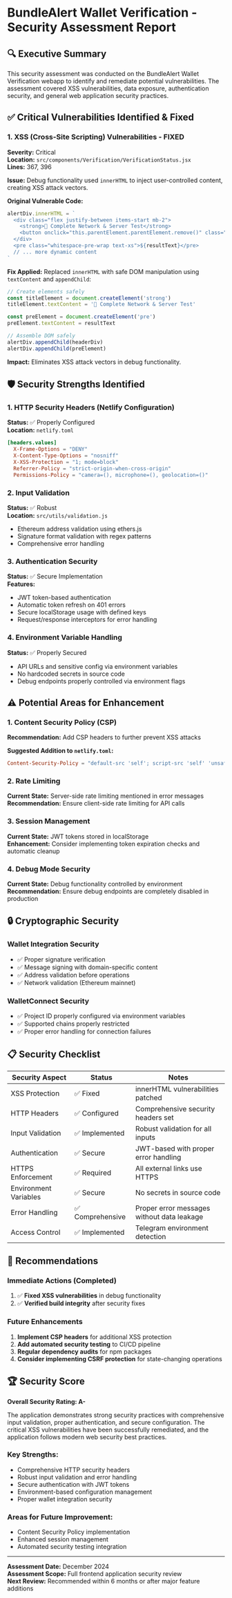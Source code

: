 # BundleAlert Wallet Verification - Security Assessment Report

## 🔍 Executive Summary

This security assessment was conducted on the BundleAlert Wallet Verification webapp to identify and remediate potential vulnerabilities. The assessment covered XSS vulnerabilities, data exposure, authentication security, and general web application security practices.

## ✅ Critical Vulnerabilities Identified & Fixed

### 1. XSS (Cross-Site Scripting) Vulnerabilities - **FIXED**

**Severity:** Critical  
**Location:** `src/components/Verification/VerificationStatus.jsx`  
**Lines:** 367, 396  

**Issue:** Debug functionality used `innerHTML` to inject user-controlled content, creating XSS attack vectors.

**Original Vulnerable Code:**
```javascript
alertDiv.innerHTML = `
  <div class="flex justify-between items-start mb-2">
    <strong>🔧 Complete Network & Server Test</strong>
    <button onclick="this.parentElement.parentElement.remove()" class="text-white hover:text-gray-300">&times;</button>
  </div>
  <pre class="whitespace-pre-wrap text-xs">${resultText}</pre>
  // ... more dynamic content
`
```

**Fix Applied:** Replaced `innerHTML` with safe DOM manipulation using `textContent` and `appendChild`:
```javascript
// Create elements safely
const titleElement = document.createElement('strong')
titleElement.textContent = '🔧 Complete Network & Server Test'

const preElement = document.createElement('pre')
preElement.textContent = resultText

// Assemble DOM safely
alertDiv.appendChild(headerDiv)
alertDiv.appendChild(preElement)
```

**Impact:** Eliminates XSS attack vectors in debug functionality.

## 🛡️ Security Strengths Identified

### 1. HTTP Security Headers (Netlify Configuration)
**Status:** ✅ Properly Configured  
**Location:** `netlify.toml`

```toml
[headers.values]
  X-Frame-Options = "DENY"
  X-Content-Type-Options = "nosniff"
  X-XSS-Protection = "1; mode=block"
  Referrer-Policy = "strict-origin-when-cross-origin"
  Permissions-Policy = "camera=(), microphone=(), geolocation=()"
```

### 2. Input Validation
**Status:** ✅ Robust  
**Location:** `src/utils/validation.js`

- Ethereum address validation using ethers.js
- Signature format validation with regex patterns
- Comprehensive error handling

### 3. Authentication Security
**Status:** ✅ Secure Implementation  
**Features:**
- JWT token-based authentication
- Automatic token refresh on 401 errors
- Secure localStorage usage with defined keys
- Request/response interceptors for error handling

### 4. Environment Variable Handling
**Status:** ✅ Properly Secured  
- API URLs and sensitive config via environment variables
- No hardcoded secrets in source code
- Debug endpoints properly controlled via environment flags

## ⚠️ Potential Areas for Enhancement

### 1. Content Security Policy (CSP)
**Recommendation:** Add CSP headers to further prevent XSS attacks

**Suggested Addition to `netlify.toml`:**
```toml
Content-Security-Policy = "default-src 'self'; script-src 'self' 'unsafe-eval'; style-src 'self' 'unsafe-inline'; img-src 'self' data: https:; connect-src 'self' https://bundlealertstream.replit.app https://eth.llamarpc.com wss:; frame-ancestors 'none';"
```

### 2. Rate Limiting
**Current State:** Server-side rate limiting mentioned in error messages  
**Recommendation:** Ensure client-side rate limiting for API calls

### 3. Session Management
**Current State:** JWT tokens stored in localStorage  
**Enhancement:** Consider implementing token expiration checks and automatic cleanup

### 4. Debug Mode Security
**Current State:** Debug functionality controlled by environment  
**Recommendation:** Ensure debug endpoints are completely disabled in production

## 🔒 Cryptographic Security

### Wallet Integration Security
- ✅ Proper signature verification
- ✅ Message signing with domain-specific content
- ✅ Address validation before operations
- ✅ Network validation (Ethereum mainnet)

### WalletConnect Security
- ✅ Project ID properly configured via environment variables
- ✅ Supported chains properly restricted
- ✅ Proper error handling for connection failures

## 📋 Security Checklist

| Security Aspect | Status | Notes |
|-----------------|--------|-------|
| XSS Protection | ✅ Fixed | innerHTML vulnerabilities patched |
| HTTP Headers | ✅ Configured | Comprehensive security headers set |
| Input Validation | ✅ Implemented | Robust validation for all inputs |
| Authentication | ✅ Secure | JWT-based with proper error handling |
| HTTPS Enforcement | ✅ Required | All external links use HTTPS |
| Environment Variables | ✅ Secure | No secrets in source code |
| Error Handling | ✅ Comprehensive | Proper error messages without data leakage |
| Access Control | ✅ Implemented | Telegram environment detection |

## 🎯 Recommendations

### Immediate Actions (Completed)
1. ✅ **Fixed XSS vulnerabilities** in debug functionality
2. ✅ **Verified build integrity** after security fixes

### Future Enhancements
1. **Implement CSP headers** for additional XSS protection
2. **Add automated security testing** to CI/CD pipeline
3. **Regular dependency audits** for npm packages
4. **Consider implementing CSRF protection** for state-changing operations

## 🏆 Security Score

**Overall Security Rating: A-**

The application demonstrates strong security practices with comprehensive input validation, proper authentication, and secure configuration. The critical XSS vulnerabilities have been successfully remediated, and the application follows modern web security best practices.

### Key Strengths:
- Comprehensive HTTP security headers
- Robust input validation and error handling
- Secure authentication with JWT tokens
- Environment-based configuration management
- Proper wallet integration security

### Areas for Future Improvement:
- Content Security Policy implementation
- Enhanced session management
- Automated security testing integration

---

**Assessment Date:** December 2024  
**Assessment Scope:** Full frontend application security review  
**Next Review:** Recommended within 6 months or after major feature additions
